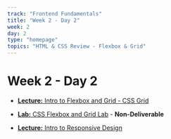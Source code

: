 ```yaml
---
track: "Frontend Fundamentals"
title: "Week 2 - Day 2"
week: 2
day: 2
type: "homepage"
topics: "HTML & CSS Review - Flexbox & Grid"
---
```



# Week 2 - Day 2

- [**Lecture:** Intro to Flexbox and Grid - CSS Grid](/frontend-fundamentals/week-2/day-2/lecture-materials/intro-to-css-flexbox-and-css-grid/)


- [**Lab:** CSS Flexbox and Grid Lab](/frontend-fundamentals/week-2/day-2/labs/flexbox-and-grid-lab/) - **Non-Deliverable**

- [**Lecture:** Intro to Responsive Design](/frontend-fundamentals/week-2/day-2/lecture-materials/intro-to-responsive-design/)